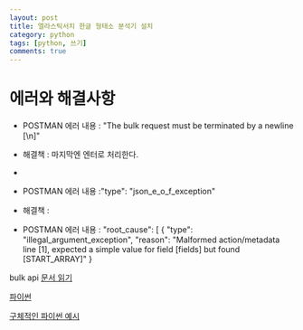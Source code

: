 ```yaml
---
layout: post
title: 엘라스틱서치 한글 형태소 분석기 설치
category: python
tags: [python, 쓰기]
comments: true
---
```


# 에러와 해결사항

- POSTMAN 에러 내용 : "The bulk request must be terminated by a newline [\\n]"
- 해결책 : 마지막엔 엔터로 처리한다.
- [](https://stackoverflow.com/questions/48579980/elasticsearch-bulk-request-throws-error-in-elasticsearch-6-1-1)


- POSTMAN 에러 내용 :"type": "json_e_o_f_exception"
- 해결책 : [](https://discuss.elastic.co/t/how-to-solve-json-e-o-f-exception-on-msearch-template/163514)
- POSTMAN 에러 내용 : 
        "root_cause": [
            {
                "type": "illegal_argument_exception",
                "reason": "Malformed action/metadata line [1], expected a simple value for field [fields] but found [START_ARRAY]"
            }

bulk api
[문서 읽기](https://www.elastic.co/guide/en/elasticsearch/reference/current/docs-bulk.html)

[파이썬](https://elasticsearch-py.readthedocs.io/en/master/helpers.html)

[구체적인 파이썬 예시](https://github.com/elastic/elasticsearch-py/tree/master/examples/bulk-ingest)


